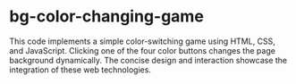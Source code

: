 # bg-color-changing-game
This code implements a simple color-switching game using HTML, CSS, and JavaScript. Clicking one of the four color buttons changes the page background dynamically. The concise design and interaction showcase the integration of these web technologies.
